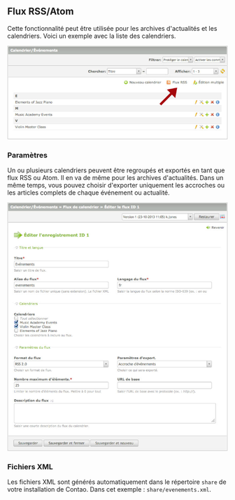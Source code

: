 ## Flux RSS/Atom

Cette fonctionnalité peut être utilisée pour les archives d'actualités et les
calendriers. Voici un exemple avec la liste des calendriers.

![](images/rss-calendrier.jpg)


### Paramètres

Un ou plusieurs calendriers peuvent être regroupés et exportés en tant que flux
RSS ou Atom. Il en va de même pour les archives d'actualités. Dans un même
temps, vous pouvez choisir d'exporter uniquement les accroches ou les articles
complets de chaque événement ou actualité.

![](images/rss-parametres.jpg)


### Fichiers XML

Les fichiers XML sont générés automatiquement dans le répertoire `share` 
de votre installation de Contao. Dans cet exemple : `share/evenements.xml`.
